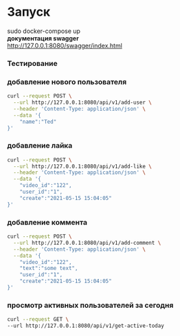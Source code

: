 # **Запуск**
sudo docker-compose up  
**документация swagger**  
http://127.0.0.1:8080/swagger/index.html  

### **Тестирование**
### добавление нового пользователя 
```bash
curl --request POST \
  --url http://127.0.0.1:8080/api/v1/add-user \
  --header 'Content-Type: application/json' \
  --data '{
	"name":"Ted"
}'
```
### добавление лайка 
```bash
curl --request POST \
  --url http://127.0.0.1:8080/api/v1/add-like \
  --header 'Content-Type: application/json' \
  --data '{
	"video_id":"122",
	"user_id":"1",
	"create":"2021-05-15 15:04:05"
}'
```
### добавление коммента
```bash
curl --request POST \
  --url http://127.0.0.1:8080/api/v1/add-comment \
  --header 'Content-Type: application/json' \
  --data '{
	"video_id":"122",
	"text":"some text",
	"user_id":"1",
	"create":"2021-05-15 15:04:05"
}'
```

### просмотр активных пользователей за сегодня
  ```bash
curl --request GET \
  --url http://127.0.0.1:8080/api/v1/get-active-today
```